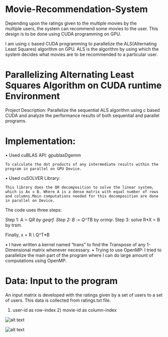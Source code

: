 # Movie-Recommendation-System
Depending upon the ratings given to the multiple movies by the multiple users, the system can recommend some movies to the user. This design is to be done using CUDA programming on GPU.

I am using c based CUDA programming to parallelize the ALS(Alternating Least Squares) algorithm on GPU. ALS is the algorithm by using which the system decides what movies are to be recommended to a particular user.

# Parallelizing Alternating Least Squares Algorithm on CUDA runtime Environment
Project Description:
	Parallelize the sequential ALS algorithm using c based CUDA and analyze the performance results of both sequential and parallel programs.

# Implementation:
•	Used cuBLAS API: gpublasDgemm

 	To calculate the dot products of any intermediate results within the program in parallel on GPU Device.
•	Used cuSOLVER Library: 

	This library does the QR decomposition to solve the linear system, which is Ax = B. Where A is a dense matrix with equal number of rows and columns.Main computations needed for this decomposition are done in parallel on Device.

The code uses three steps:

Step 1: A = Q*R by geqrf.
Step 2: B := Q^T*B by ormqr.
Step 3: solve R*X = B by trsm.

Finally, x = R \ Q^T*B

•	I have written a kernel named “trans” to find the Transpose of any 1-Dimensional matrix whenever necessary. 
•	Trying to use OpenMP: 
I tried to parallelize the main part of the program where I can do large amount of computations using OpenMP.
# Data: Input to the program
 
An input matrix is developed with the ratings given by a set of users to a set of users. This data is collected from ratings.txt file.
1)	user-id as row-index    		2) movie-id as column-index


![alt text](http://webspace.cs.odu.edu/~sbimavar/Picture1.png "Weighted errors")

![alt text](http://webspace.cs.odu.edu/~sbimavar/Picture2.png "errors")
